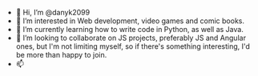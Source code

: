 - 👋 Hi, I’m @danyk2099
- 👀 I’m interested in Web development, video games and comic books.
- 🌱 I’m currently learning how to write code in Python, as well as Java.
- 💞️ I’m looking to collaborate on JS projects, preferably JS and Angular ones, but I'm not limiting myself, so if there's something interesting, I'd be more than happy to join.
- 📫 

<!---
danyk2099/danyk2099 is a ✨ special ✨ repository because its `README.md` (this file) appears on your GitHub profile.
You can click the Preview link to take a look at your changes.
--->
